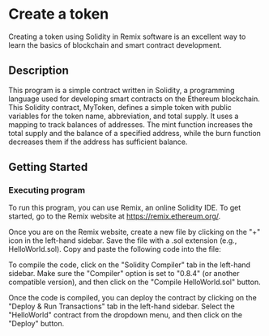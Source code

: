 # Create a token

Creating a token using Solidity in Remix software is an excellent way to learn the basics of blockchain and smart contract development.

## Description

This program is a simple contract written in Solidity, a programming language used for developing smart contracts on the Ethereum blockchain. This Solidity contract, MyToken, defines a simple token with public variables for the token name, abbreviation, and total supply. It uses a mapping to track balances of addresses. The mint function increases the total supply and the balance of a specified address, while the burn function decreases them if the address has sufficient balance.

## Getting Started

### Executing program

To run this program, you can use Remix, an online Solidity IDE. To get started, go to the Remix website at https://remix.ethereum.org/.

Once you are on the Remix website, create a new file by clicking on the "+" icon in the left-hand sidebar. Save the file with a .sol extension (e.g., HelloWorld.sol). Copy and paste the following code into the file:

To compile the code, click on the "Solidity Compiler" tab in the left-hand sidebar. Make sure the "Compiler" option is set to "0.8.4" (or another compatible version), and then click on the "Compile HelloWorld.sol" button.

Once the code is compiled, you can deploy the contract by clicking on the "Deploy & Run Transactions" tab in the left-hand sidebar. Select the "HelloWorld" contract from the dropdown menu, and then click on the "Deploy" button.
